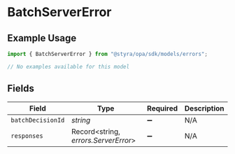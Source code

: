 # BatchServerError

## Example Usage

```typescript
import { BatchServerError } from "@styra/opa/sdk/models/errors";

// No examples available for this model
```

## Fields

| Field                                | Type                                 | Required                             | Description                          |
| ------------------------------------ | ------------------------------------ | ------------------------------------ | ------------------------------------ |
| `batchDecisionId`                    | *string*                             | :heavy_minus_sign:                   | N/A                                  |
| `responses`                          | Record<string, *errors.ServerError*> | :heavy_minus_sign:                   | N/A                                  |